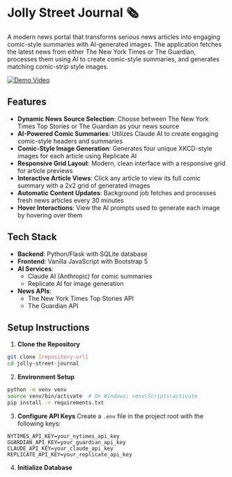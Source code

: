 # Jolly Street Journal 🗞️

A modern news portal that transforms serious news articles into engaging comic-style summaries with AI-generated images. The application fetches the latest news from either The New York Times or The Guardian, processes them using AI to create comic-style summaries, and generates matching comic-strip style images.

[![Demo Video](video.png)](jolly-street-journal-4k-original.mp4)

## Features

- **Dynamic News Source Selection**: Choose between The New York Times Top Stories or The Guardian as your news source
- **AI-Powered Comic Summaries**: Utilizes Claude AI to create engaging comic-style headers and summaries
- **Comic-Style Image Generation**: Generates four unique XKCD-style images for each article using Replicate AI
- **Responsive Grid Layout**: Modern, clean interface with a responsive grid for article previews
- **Interactive Article Views**: Click any article to view its full comic summary with a 2x2 grid of generated images
- **Automatic Content Updates**: Background job fetches and processes fresh news articles every 30 minutes
- **Hover Interactions**: View the AI prompts used to generate each image by hovering over them

## Tech Stack

- **Backend**: Python/Flask with SQLite database
- **Frontend**: Vanilla JavaScript with Bootstrap 5
- **AI Services**:
  - Claude AI (Anthropic) for comic summaries
  - Replicate AI for image generation
- **News APIs**:
  - The New York Times Top Stories API
  - The Guardian API

## Setup Instructions

1. **Clone the Repository**
```bash
git clone [repository-url]
cd jolly-street-journal
```

2. **Environment Setup**
```bash
python -m venv venv
source venv/bin/activate  # On Windows: venv\Scripts\activate
pip install -r requirements.txt
```

3. **Configure API Keys**
Create a `.env` file in the project root with the following keys:
```
NYTIMES_API_KEY=your_nytimes_api_key
GUARDIAN_API_KEY=your_guardian_api_key
CLAUDE_API_KEY=your_claude_api_key
REPLICATE_API_KEY=your_replicate_api_key
```

4. **Initialize Database**
